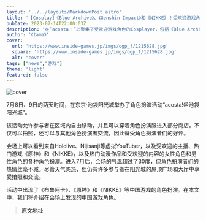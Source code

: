 ```yaml
---
layout: '../../layouts/MarkdownPost.astro'
title: '【Cosplay】《Blue Archive》、《Genshin Impact》和《NIKKE》！受欢迎游戏角色的Cosplayer聚集在“acosta！”【共13张照片】'
pubDate: 2023-07-14T22:00:03Z
description: '在“acosta！”上聚集了受欢迎游戏角色的Cosplayer，包括《Blue Archive》、《Genshin Impact》和《NIKKE》。'
author: '《tama》'
cover:
  url: 'https://www.inside-games.jp/imgs/ogp_f/1215628.jpg'
  square: 'https://www.inside-games.jp/imgs/ogp_f/1215628.jpg'
  alt: "cover"
tags: ["news","游戏"]
theme: 'light'
featured: false
---
```


![cover](https://www.inside-games.jp/imgs/ogp_f/1215628.jpg)

7月8日、9日的两天时间，在东京·池袋阳光城举办了角色扮演活动“acosta!@池袋阳光城”。

该活动允许参与者在区域内自由移动，并且可以穿着角色扮演服进入部分商店。不仅可以拍照，还可以与其他角色扮演者交流，因此备受角色扮演者们的好评。

会场上可以看到来自Hololive、Nijisanji等虚拟YouTuber，以及受欢迎的主播、热门游戏《原神》和《NIKKE》，以及热门动漫作品和受欢迎的内容的女性角色和男性角色的各种角色扮演。进入7月后，会场的气温超过了30度，但角色扮演者们的热情丝毫不减。尽管天气炎热，但仍有许多参与者在阳光城的屋顶广场和大厅中享受拍照和交流。

活动中出现了《布鲁阿卡》、《原神》和《NIKKE》等中国游戏的角色扮演。在本文中，我们将介绍在会场上发现的中国游戏角色。

>[原文地址](https://www.inside-games.jp/article/2023/07/15/147214.html)  